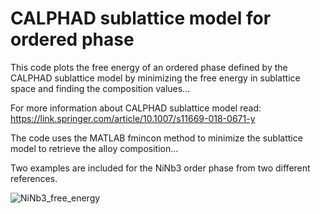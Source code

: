 # CALPHAD sublattice model for ordered phase 

This code plots the free energy of an ordered phase defined by the CALPHAD sublattice model by minimizing the free energy in sublattice space and finding the composition values...

For more information about CALPHAD sublattice model read: https://link.springer.com/article/10.1007/s11669-018-0671-y

The code uses the MATLAB fmincon method to minimize the sublattice model to retrieve the alloy composition...

Two examples are included for the NiNb3 order phase from two different references. 

![NiNb3_free_energy](https://user-images.githubusercontent.com/11892854/122660903-2c42d400-d153-11eb-86f5-43c5512a75db.jpg)

